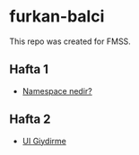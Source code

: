 # furkan-balci
This repo was created for FMSS.

## Hafta 1
- [Namespace nedir?](https://github.com/FMSSBilisimAndroid/furkan-balci/tree/main/week-1)


## Hafta 2
- [UI Giydirme](https://github.com/FMSSBilisimAndroid/furkan-balci/tree/main/week-2)
